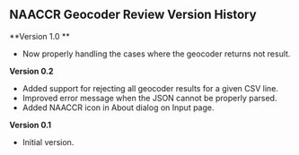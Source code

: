## NAACCR Geocoder Review Version History

**Version 1.0 **

 - Now properly handling the cases where the geocoder returns not result.

**Version 0.2**

 - Added support for rejecting all geocoder results for a given CSV line.
 - Improved error message when the JSON cannot be properly parsed.
 - Added NAACCR icon in About dialog on Input page.

**Version 0.1**

 - Initial version.
